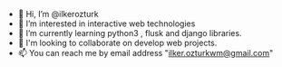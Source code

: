 - 👋 Hi, I’m @ilkerozturk
- 👀 I’m interested in interactive web technologies
- 🌱 I’m currently learning python3 , flusk and django libraries.
- 💞️ I'm looking to collaborate on develop web projects.
- 📫 You can reach me by email address "ilker.ozturkwm@gmail.com"

<!---
ilkerozturk/ilkerozturk is a ✨ special ✨ repository because its `README.md` (this file) appears on your GitHub profile.
You can click the Preview link to take a look at your changes.
--->

